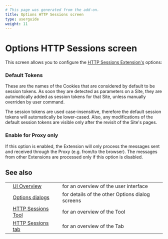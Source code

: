 ```yaml
---
# This page was generated from the add-on.
title: Options HTTP Sessions screen
type: userguide
weight: 11
---
```


# Options HTTP Sessions screen


This screen allows you to configure the [HTTP Sessions
Extension's](/docs/desktop/start/features/httpsessions/) options:

### Default Tokens

These are the names of the Cookies that are considered by default to be session tokens. As soon they are detected as parameters on a Site, they are automatically added as session tokens for that Site, unless manually overriden by user command.

The session tokens are used case-insensitive, therefore the
default session tokens will automatically be lower-cased. Also, any
modifications of the default session tokens are visible only after the
revisit of the Site's pages.

### Enable for Proxy only

If this option is enabled, the Extension will only process the messages sent and received through the Proxy (e.g. from/to the browser). The messages from other Extensions are processed only if this option is disabled.

## See also

|   |                                                                  |                                                 |
|---|------------------------------------------------------------------|-------------------------------------------------|
|   | [UI Overview](/docs/desktop/ui/)                                 | for an overview of the user interface           |
|   | [Options dialogs](/docs/desktop/ui/dialogs/options/)             | for details of the other Options dialog screens |
|   | [HTTP Sessions Tool](/docs/desktop/start/features/httpsessions/) | for an overview of the Tool                     |
|   | [HTTP Sessions tab](/docs/desktop/ui/tabs/httpsessions/)         | for an overview of the Tab                      |
